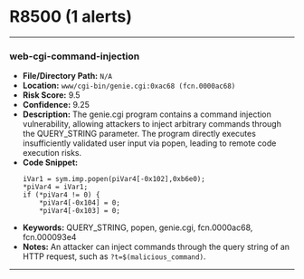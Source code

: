 # R8500 (1 alerts)

---

### web-cgi-command-injection

- **File/Directory Path:** `N/A`
- **Location:** `www/cgi-bin/genie.cgi:0xac68 (fcn.0000ac68)`
- **Risk Score:** 9.5
- **Confidence:** 9.25
- **Description:** The genie.cgi program contains a command injection vulnerability, allowing attackers to inject arbitrary commands through the QUERY_STRING parameter. The program directly executes insufficiently validated user input via popen, leading to remote code execution risks.
- **Code Snippet:**
  ```
  iVar1 = sym.imp.popen(piVar4[-0x102],0xb6e0);
  *piVar4 = iVar1;
  if (*piVar4 != 0) {
      *piVar4[-0x104] = 0;
      *piVar4[-0x103] = 0;
  ```
- **Keywords:** QUERY_STRING, popen, genie.cgi, fcn.0000ac68, fcn.000093e4
- **Notes:** An attacker can inject commands through the query string of an HTTP request, such as `?t=$(malicious_command)`.

---

